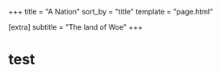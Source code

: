﻿+++
title = "A Nation"
sort_by = "title"
template = "page.html"

[extra]
subtitle = "The land of Woe"
+++

# test
